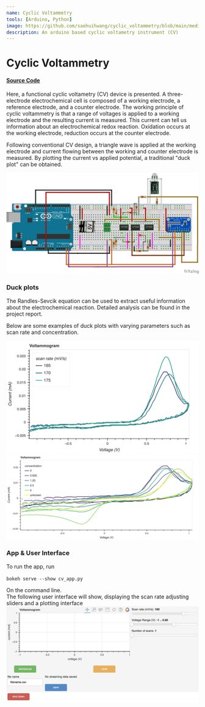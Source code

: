 ```yaml
---
name: Cyclic Voltammetry
tools: [Arduino, Python]
image: https://github.com/saehuihwang/cyclic_voltammetry/blob/main/media/CV_schematic_bb.png?raw=true
description: An arduino based cyclic voltametry instrument (CV)
---
```


# Cyclic Voltammetry

#### [Source Code](https://github.com/saehuihwang/cyclic_voltammetry)

Here, a functional cyclic voltametry (CV) device is presented. A three-electrode electrochemical cell is composed of a working electrode, a reference electrode, and a counter electrode. The working principle of cyclic voltammetry is that a range of voltages is applied to a working electrode and the resulting current is measured. This current can tell us information about an electrochemical redox reaction. Oxidation occurs at the working electrode, reduction occurs at the counter electrode.

Following conventional CV design, a triangle wave is applied at the working electrode and current flowing between the working and counter electrode is measured. By plotting the current vs applied potential, a traditional "duck plot" can be obtained.

![alt text](https://github.com/saehuihwang/cyclic_voltammetry/blob/main/media/CV_schematic_bb.png?raw=true)

### Duck plots

The Randles-Sevcik equation can be used to extract useful information about the electrochemical reaction. Detailed analysis can be found in the project report.

Below are some examples of duck plots with varying parameters such as scan rate and concentration.

![alt text](https://github.com/saehuihwang/cyclic_voltammetry/blob/main/media/scan_rate.png?raw=true)
![alt text](https://github.com/saehuihwang/cyclic_voltammetry/blob/main/media/unknown_conc_calibration.png?raw=true)

### App & User Interface

To run the app, run

`bokeh serve --show cv_app.py`

On the command line.  
The following user interface will show, displaying the scan rate adjusting sliders and a plotting interface
![alt text](https://github.com/saehuihwang/cyclic_voltammetry/blob/main/media/UI.png?raw=true)
